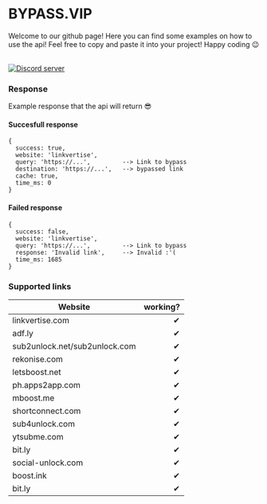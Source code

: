 
# BYPASS.VIP
Welcome to our github page! Here you can find some examples on how to use the api! Feel free to copy and paste it into your project! Happy coding 😉 

</br>
<a href="https://bypass.vip/discord "><img src="https://img.shields.io/discord/840146485861679156?color=5865F2&logo=discord&logoColor=white" alt="Discord server"/></a>

### Response
Example response that the api will return 😎

#### Succesfull response
``` 
{
  success: true,
  website: 'linkvertise',
  query: 'https://...',         --> Link to bypass
  destination: 'https://...',   --> bypassed link
  cache: true,
  time_ms: 0
}
```

#### Failed response
```
{
  success: false,
  website: 'linkvertise',
  query: 'https://...',         --> Link to bypass
  response: 'Invalid link',     --> Invalid :'(
  time_ms: 1685
}
```
### Supported links
| Website       | working?      | 
| ------------- | -------------:| 
| linkvertise.com      | ✔ | 
| adf.ly      | ✔     | 
| sub2unlock.net/sub2unlock.com | ✔     | 
| rekonise.com | ✔      | 
| letsboost.net | ✔      | 
| ph.apps2app.com | ✔     | 
| mboost.me | ✔     | 
| shortconnect.com | ✔     | 
| sub4unlock.com | ✔     | 
| ytsubme.com | ✔      | 
| bit.ly | ✔      | 
| social-unlock.com | ✔      | 
| boost.ink | ✔      | 
| bit.ly | ✔      | 
